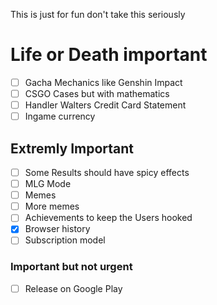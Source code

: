 This is just for fun don't take this seriously

# Life or Death important
- [ ] Gacha Mechanics like Genshin Impact
- [ ] CSGO Cases but with mathematics
- [ ] Handler Walters Credit Card Statement
- [ ] Ingame currency

## Extremly Important
- [ ] Some Results should have spicy effects
- [ ] MLG Mode
- [ ] Memes
- [ ] More memes
- [ ] Achievements to keep the Users hooked
- [x] Browser history
- [ ] Subscription model

### Important but not urgent
- [ ] Release on Google Play

